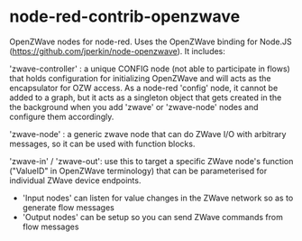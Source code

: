node-red-contrib-openzwave
==========================

OpenZWave nodes for node-red. Uses the OpenZWave binding for Node.JS (https://github.com/jperkin/node-openzwave). It includes:

'zwave-controller' : a unique CONFIG node (not able to participate in flows) that holds configuration for initializing OpenZWave and will acts as the encapsulator for OZW access. As a node-red 'config' node, it cannot be added to a graph, but it acts as a singleton object that gets created in the the background when you add 'zwave' or 'zwave-node' nodes and configure them accordingly.

'zwave-node' : a generic zwave node that can do ZWave I/O with arbitrary messages, so it can be used with function blocks.

'zwave-in' / 'zwave-out': use this to target a specific ZWave node's function ("ValueID" in OpenZWave terminology) that can be parameterised for individual ZWave device endpoints. 
- 'Input nodes' can listen for value changes in the ZWave network so as to generate flow messages 
- 'Output nodes' can be setup so you can send ZWave commands from flow messages


